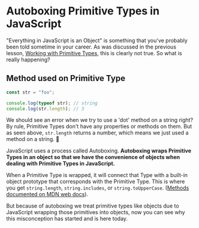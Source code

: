 # Autoboxing Primitive Types in JavaScript

"Everything in JavaScript is an Object" is something that you've probably been told sometime in your career. As was discussed in the previous lesson, [Working with Primitive Types](https://egghead.io/lessons/javascript-working-with-primitive-types), this is clearly not true. So what is really happening?

## Method used on Primitive Type

```js
const str = "foo";

console.log(typeof str); // string
console.log(str.length); // 3
```

We should see an error when we try to use a 'dot' method on a string right? By rule, Primitive Types don't have any properties or methods on them. But as seen above, `str.length` returns a number, which means we just used a method on a string. 🧐

JavaScript uses a process called Autoboxing. **Autoboxing wraps Primitive Types in an object so that we have the convenience of objects when dealing with Primitive Types in JavaScript.**

When a Primitive Type is wrapped, it will connect that Type with a built-in object prototype that corresponds with the Primitive Type. This is where you get `string.length`, `string.includes`, or `string.toUpperCase`. ([Methods documented on MDN web docs](https://developer.mozilla.org/en-US/docs/Web/JavaScript/Reference/Global_Objects/String/prototype)).

But because of autoboxing we treat primitive types like objects due to JavaScript wrapping those primitives into objects, now you can see why this misconception has started and is here today.
